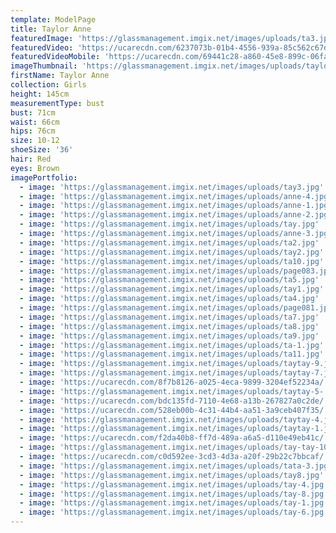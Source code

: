 ```yaml
---
template: ModelPage
title: Taylor Anne
featuredImage: 'https://glassmanagement.imgix.net/images/uploads/ta3.jpg'
featuredVideo: 'https://ucarecdn.com/6237073b-01b4-4556-939a-85c562c67d70/'
featuredVideoMobile: 'https://ucarecdn.com/69441c28-a860-45e8-899c-06fa2a395d55/'
imageThumbnail: 'https://glassmanagement.imgix.net/images/uploads/taylor-anne.jpg'
firstName: Taylor Anne
collection: Girls
height: 145cm
measurementType: bust
bust: 71cm
waist: 66cm
hips: 76cm
size: 10-12
shoeSize: '36'
hair: Red
eyes: Brown
imagePortfolio:
  - image: 'https://glassmanagement.imgix.net/images/uploads/tay3.jpg'
  - image: 'https://glassmanagement.imgix.net/images/uploads/anne-4.jpg'
  - image: 'https://glassmanagement.imgix.net/images/uploads/anne-1.jpg'
  - image: 'https://glassmanagement.imgix.net/images/uploads/anne-2.jpg'
  - image: 'https://glassmanagement.imgix.net/images/uploads/tay.jpg'
  - image: 'https://glassmanagement.imgix.net/images/uploads/anne-3.jpg'
  - image: 'https://glassmanagement.imgix.net/images/uploads/ta2.jpg'
  - image: 'https://glassmanagement.imgix.net/images/uploads/tay2.jpg'
  - image: 'https://glassmanagement.imgix.net/images/uploads/ta10.jpg'
  - image: 'https://glassmanagement.imgix.net/images/uploads/page083.jpg'
  - image: 'https://glassmanagement.imgix.net/images/uploads/ta5.jpg'
  - image: 'https://glassmanagement.imgix.net/images/uploads/tay1.jpg'
  - image: 'https://glassmanagement.imgix.net/images/uploads/ta4.jpg'
  - image: 'https://glassmanagement.imgix.net/images/uploads/page081.jpg'
  - image: 'https://glassmanagement.imgix.net/images/uploads/ta7.jpg'
  - image: 'https://glassmanagement.imgix.net/images/uploads/ta8.jpg'
  - image: 'https://glassmanagement.imgix.net/images/uploads/ta9.jpg'
  - image: 'https://glassmanagement.imgix.net/images/uploads/ta-1.jpg'
  - image: 'https://glassmanagement.imgix.net/images/uploads/ta11.jpg'
  - image: 'https://glassmanagement.imgix.net/images/uploads/taytay-9.jpg'
  - image: 'https://glassmanagement.imgix.net/images/uploads/taytay-7.jpg'
  - image: 'https://ucarecdn.com/8f7b8126-a025-4eca-9899-3204ef52234a/'
  - image: 'https://glassmanagement.imgix.net/images/uploads/taytay-5-.jpg'
  - image: 'https://ucarecdn.com/bdc135fd-7110-4e68-a13b-267827a0c2de/'
  - image: 'https://ucarecdn.com/528eb00b-4c31-44b4-aa51-3a9ceb407f35/'
  - image: 'https://glassmanagement.imgix.net/images/uploads/taytay-4.jpg'
  - image: 'https://glassmanagement.imgix.net/images/uploads/taytay-1.jpg'
  - image: 'https://ucarecdn.com/f2da40b8-ff7d-489a-a6a5-d110e49eb41c/'
  - image: 'https://glassmanagement.imgix.net/images/uploads/tay-tay-10.jpg'
  - image: 'https://ucarecdn.com/c0d592ee-3cd3-4d3a-a20f-29b22c7bbcaf/'
  - image: 'https://glassmanagement.imgix.net/images/uploads/tata-3.jpg'
  - image: 'https://glassmanagement.imgix.net/images/uploads/tay8.jpg'
  - image: 'https://glassmanagement.imgix.net/images/uploads/tay-4.jpg'
  - image: 'https://glassmanagement.imgix.net/images/uploads/tay-8.jpg'
  - image: 'https://glassmanagement.imgix.net/images/uploads/tay-1.jpg'
  - image: 'https://glassmanagement.imgix.net/images/uploads/tay-6.jpg'
---
```


